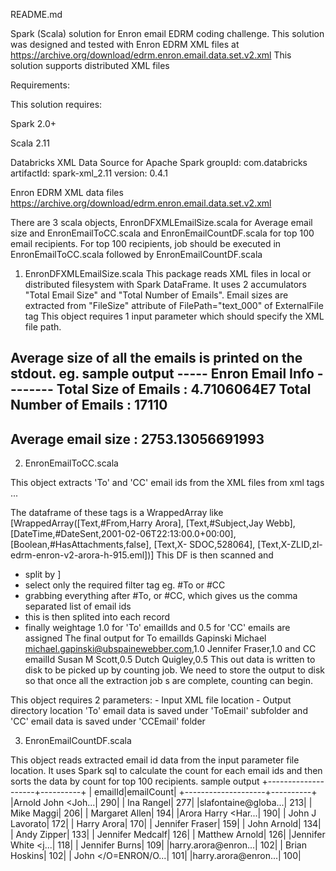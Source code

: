 README.md

Spark (Scala) solution for Enron email EDRM coding challenge.
This solution was designed and tested with Enron EDRM XML files at https://archive.org/download/edrm.enron.email.data.set.v2.xml
This solution supports distributed XML files

Requirements:

This solution requires:

Spark 2.0+ 

Scala 2.11

Databricks XML Data Source for Apache Spark
    groupId: com.databricks
    artifactId: spark-xml_2.11
    version: 0.4.1

Enron EDRM XML data files 
    https://archive.org/download/edrm.enron.email.data.set.v2.xml

There are 3 scala objects, EnronDFXMLEmailSize.scala for Average email size and EnronEmailToCC.scala and EnronEmailCountDF.scala for top 100 email recipients.
For top 100 recipients, job should be executed in EnronEmailToCC.scala followed by EnronEmailCountDF.scala


1. EnronDFXMLEmailSize.scala
    This package reads XML files in local or distributed filesystem with Spark DataFrame. It uses 2 accumulators
"Total Email Size" and "Total Number of Emails". Email sizes are extracted from "FileSize" attribute of FilePath="text_000" of ExternalFile tag
This object requires 1 input parameter which should specify the XML file path.

Average size of all the emails is printed on the stdout. eg. sample output
----- Enron Email Info --------
Total Size of Emails   : 4.7106064E7
Total Number of Emails : 17110
-------------------------------
Average email size      : 2753.13056691993
-------------------------------


2. EnronEmailToCC.scala

This object extracts 'To' and 'CC' email ids from the XML files from <Tags> xml tags
				<Tags>
					<Tag TagName="#From" TagDataType="Text" TagValue="Suresh Raghavan"/>
					<Tag TagName="#To" TagDataType="Text" TagValue="Brad Richter"/>
					<Tag TagName="#CC" TagDataType="Text" TagValue="Harry Arora"/>
                    ...
 
The dataframe of these tags is a WrappedArray like
   [WrappedArray([Text,#From,Harry Arora], [Text,#Subject,Jay Webb], [DateTime,#DateSent,2001-02-06T22:13:00.0+00:00], [Boolean,#HasAttachments,false], [Text,X-
   SDOC,528064], [Text,X-ZLID,zl-edrm-enron-v2-arora-h-915.eml])]
This DF is then scanned and
 - split by ] 
 - select only the required filter tag eg. #To or #CC
 - grabbing everything after #To, or #CC, which gives us the comma separated list of email ids
 - this is then splited into each record
 - finally weightage 1.0 for 'To' emailIds and 0.5 for 'CC' emails are assigned
 The final output for To emailIds
    Gapinski  Michael <michael.gapinski@ubspainewebber.com>,1.0
    Jennifer Fraser,1.0
 and CC emailId
    Susan M Scott,0.5
    Dutch Quigley,0.5
This out data is written to disk to be picked up by counting job. We need to store the output to disk so that once all the extraction job s are complete, counting can begin.

This object requires 2 parameters:
    - Input XML file location
    - Output directory location
'To' email data is saved under 'ToEmail' subfolder and 'CC' email data is saved under 'CCEmail' folder


3. EnronEmailCountDF.scala

This object reads extracted email id data from the input parameter file location.
It uses Spark sql to calculate the count for each email ids and then sorts the data by count for top 100 recipients.
sample output
+--------------------+----------+
|             emailId|emailCount|
+--------------------+----------+
|Arnold  John <Joh...|       290|
|          Ina Rangel|       277|
|slafontaine@globa...|       213|
|          Mike Maggi|       206|
|      Margaret Allen|       194|
|Arora  Harry <Har...|       190|
|     John J Lavorato|       172|
|         Harry Arora|       170|
|     Jennifer Fraser|       159|
|         John Arnold|       134|
|         Andy Zipper|       133|
|    Jennifer Medcalf|       126|
|      Matthew Arnold|       126|
|Jennifer White <j...|       118|
|      Jennifer Burns|       109|
|harry.arora@enron...|       102|
|       Brian Hoskins|       102|
| John </O=ENRON/O...|       101|
|harry.arora@enron...|       100|








